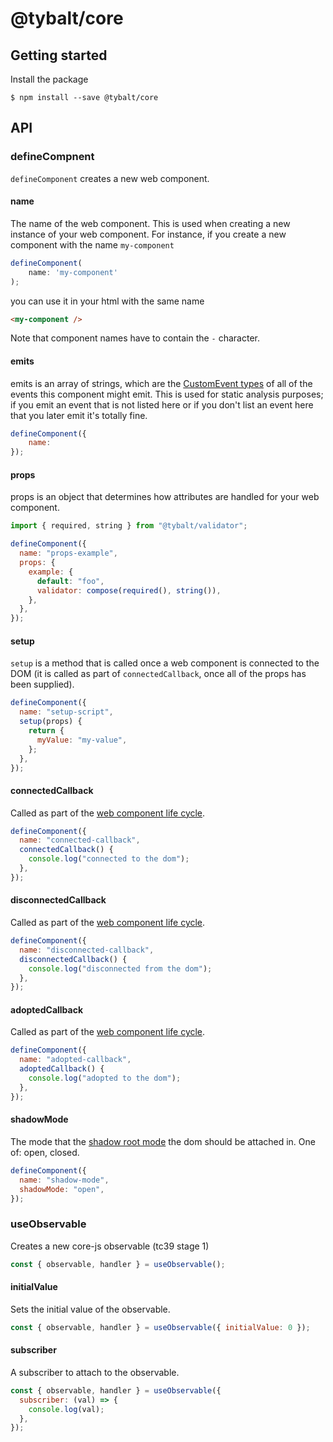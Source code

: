 # @tybalt/core

## Getting started

Install the package

```shell
$ npm install --save @tybalt/core
```

## API

### defineCompnent

`defineComponent` creates a new web component.

#### name

The name of the web component. This is used when creating a new instance of your web component.
For instance, if you create a new component with the name `my-component`

```javascript
defineComponent(
    name: 'my-component'
);
```

you can use it in your html with the same name

```html
<my-component />
```

Note that component names have to contain the `-` character.

#### emits

emits is an array of strings, which are the [CustomEvent types](https://developer.mozilla.org/en-US/docs/Web/API/CustomEvent/CustomEvent#parameters) of all of the events this component might emit.
This is used for static analysis purposes; if you emit an event that is not listed here or if you don't list an event here that you later emit it's totally fine.

```javascript
defineComponent({
    name:
});
```

#### props

props is an object that determines how attributes are handled for your web component.

```javascript
import { required, string } from "@tybalt/validator";

defineComponent({
  name: "props-example",
  props: {
    example: {
      default: "foo",
      validator: compose(required(), string()),
    },
  },
});
```

#### setup

`setup` is a method that is called once a web component is connected to the DOM (it is called as part of
`connectedCallback`, once all of the props has been supplied).

```javascript
defineComponent({
  name: "setup-script",
  setup(props) {
    return {
      myValue: "my-value",
    };
  },
});
```

#### connectedCallback

Called as part of the [web component life cycle](https://developer.mozilla.org/en-US/docs/Web/Web_Components/Using_custom_elements#using_the_lifecycle_callbacks).

```javascript
defineComponent({
  name: "connected-callback",
  connectedCallback() {
    console.log("connected to the dom");
  },
});
```

#### disconnectedCallback

Called as part of the [web component life cycle](https://developer.mozilla.org/en-US/docs/Web/Web_Components/Using_custom_elements#using_the_lifecycle_callbacks).

```javascript
defineComponent({
  name: "disconnected-callback",
  disconnectedCallback() {
    console.log("disconnected from the dom");
  },
});
```

#### adoptedCallback

Called as part of the [web component life cycle](https://developer.mozilla.org/en-US/docs/Web/Web_Components/Using_custom_elements#using_the_lifecycle_callbacks).

```javascript
defineComponent({
  name: "adopted-callback",
  adoptedCallback() {
    console.log("adopted to the dom");
  },
});
```

#### shadowMode

The mode that the [shadow root mode](https://developer.mozilla.org/en-US/docs/Web/API/ShadowRoot/mode)
the dom should be attached in. One of: open, closed.

```javascript
defineComponent({
  name: "shadow-mode",
  shadowMode: "open",
});
```

### useObservable

Creates a new core-js observable (tc39 stage 1)

```javascript
const { observable, handler } = useObservable();
```

#### initialValue

Sets the initial value of the observable.

```javascript
const { observable, handler } = useObservable({ initialValue: 0 });
```

#### subscriber

A subscriber to attach to the observable.

```javascript
const { observable, handler } = useObservable({
  subscriber: (val) => {
    console.log(val);
  },
});
```
